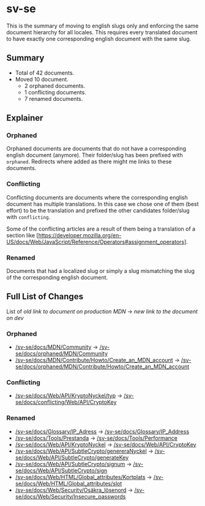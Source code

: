 # sv-se

This is the summary of moving to english slugs only and enforcing the same
document hierarchy for all locales. This requires every translated document to
have exactly one corresponding english document with the same slug.

## Summary

* Total of 42 documents.
* Moved 10 document.
  * 2 orphaned documents.
  * 1 conflicting documents.
  * 7 renamed documents.

## Explainer

### Orphaned

Orphaned documents are documents that do not have a corresponding english
document (anymore). Their folder/slug has been prefixed with `orphaned`.
Redirects where added as there might me links to these documents.

### Conflicting

Conflicting documents are documents where the corresponding english document has
multiple translations. In this case we chose one of them (best effort) to be the
translation and prefixed the other candidates folder/slug with `conflicting`.

Some of the conflicting articles are a result of them being a translation of a
section like
[https://developer.mozilla.org/en-US/docs/Web/JavaScript/Reference/Operators#assignment_operators].

### Renamed

Documents that had a localized slug or simply a slug mismatching the slug of the
corresponding english document.

## Full List of Changes

List of _old link to document on production MDN_
→ _new link to the document on dev_

### Orphaned

* [/sv-se/docs/MDN/Community](https://developer.mozilla.org/sv-se/docs/MDN/Community) → [/sv-se/docs/orphaned/MDN/Community](https://unslugged.content.dev.mdn.mozit.cloud/sv-se/docs/orphaned/MDN/Community)
* [/sv-se/docs/MDN/Contribute/Howto/Create_an_MDN_account](https://developer.mozilla.org/sv-se/docs/MDN/Contribute/Howto/Create_an_MDN_account) → [/sv-se/docs/orphaned/MDN/Contribute/Howto/Create_an_MDN_account](https://unslugged.content.dev.mdn.mozit.cloud/sv-se/docs/orphaned/MDN/Contribute/Howto/Create_an_MDN_account)

### Conflicting
* [/sv-se/docs/Web/API/KryptoNyckel/typ](https://developer.mozilla.org/sv-se/docs/Web/API/KryptoNyckel/typ) → [/sv-se/docs/conflicting/Web/API/CryptoKey](https://unslugged.content.dev.mdn.mozit.cloud/sv-se/docs/conflicting/Web/API/CryptoKey)

### Renamed
* [/sv-se/docs/Glossary/IP_Adress](https://developer.mozilla.org/sv-se/docs/Glossary/IP_Adress) → [/sv-se/docs/Glossary/IP_Address](https://unslugged.content.dev.mdn.mozit.cloud/sv-se/docs/Glossary/IP_Address)
* [/sv-se/docs/Tools/Prestanda](https://developer.mozilla.org/sv-se/docs/Tools/Prestanda) → [/sv-se/docs/Tools/Performance](https://unslugged.content.dev.mdn.mozit.cloud/sv-se/docs/Tools/Performance)
* [/sv-se/docs/Web/API/KryptoNyckel](https://developer.mozilla.org/sv-se/docs/Web/API/KryptoNyckel) → [/sv-se/docs/Web/API/CryptoKey](https://unslugged.content.dev.mdn.mozit.cloud/sv-se/docs/Web/API/CryptoKey)
* [/sv-se/docs/Web/API/SubtleCrypto/genereraNyckel](https://developer.mozilla.org/sv-se/docs/Web/API/SubtleCrypto/genereraNyckel) → [/sv-se/docs/Web/API/SubtleCrypto/generateKey](https://unslugged.content.dev.mdn.mozit.cloud/sv-se/docs/Web/API/SubtleCrypto/generateKey)
* [/sv-se/docs/Web/API/SubtleCrypto/signum](https://developer.mozilla.org/sv-se/docs/Web/API/SubtleCrypto/signum) → [/sv-se/docs/Web/API/SubtleCrypto/sign](https://unslugged.content.dev.mdn.mozit.cloud/sv-se/docs/Web/API/SubtleCrypto/sign)
* [/sv-se/docs/Web/HTML/Global_attributes/Kortplats](https://developer.mozilla.org/sv-se/docs/Web/HTML/Global_attributes/Kortplats) → [/sv-se/docs/Web/HTML/Global_attributes/slot](https://unslugged.content.dev.mdn.mozit.cloud/sv-se/docs/Web/HTML/Global_attributes/slot)
* [/sv-se/docs/Web/Security/Osäkra_lösenord](https://developer.mozilla.org/sv-se/docs/Web/Security/Osäkra_lösenord) → [/sv-se/docs/Web/Security/Insecure_passwords](https://unslugged.content.dev.mdn.mozit.cloud/sv-se/docs/Web/Security/Insecure_passwords)
